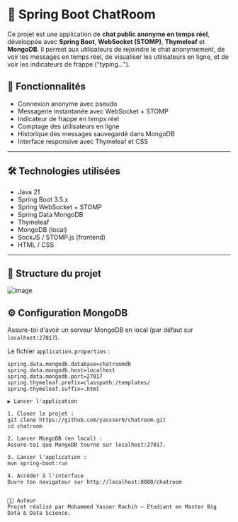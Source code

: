 # 💬 Spring Boot ChatRoom

Ce projet est une application de **chat public anonyme en temps réel**, développée avec **Spring Boot**, **WebSocket (STOMP)**, **Thymeleaf** et **MongoDB**. Il permet aux utilisateurs de rejoindre le chat anonymement, de voir les messages en temps réel, de visualiser les utilisateurs en ligne, et de voir les indicateurs de frappe ("typing...").

## 🚀 Fonctionnalités

- Connexion anonyme avec pseudo
- Messagerie instantanée avec WebSocket + STOMP
- Indicateur de frappe en temps réel
- Comptage des utilisateurs en ligne
- Historique des messages sauvegardé dans MongoDB
- Interface responsive avec Thymeleaf et CSS

---

## 🛠️ Technologies utilisées

- Java 21
- Spring Boot 3.5.x
- Spring WebSocket + STOMP
- Spring Data MongoDB
- Thymeleaf
- MongoDB (local)
- SockJS / STOMP.js (frontend)
- HTML / CSS

---

## 📁 Structure du projet

![image](https://github.com/user-attachments/assets/21dca80b-549f-429c-9504-1fdf6fd87a3f)


## ⚙️ Configuration MongoDB

Assure-toi d'avoir un serveur MongoDB en local (par défaut sur `localhost:27017`).

Le fichier `application.properties` :

```properties
spring.data.mongodb.database=chatroomdb
spring.data.mongodb.host=localhost
spring.data.mongodb.port=27017
spring.thymeleaf.prefix=classpath:/templates/
spring.thymeleaf.suffix=.html

▶️ Lancer l'application 

1. Cloner le projet : 
git clone https://github.com/yassser0/chatroom.git
cd chatroom

2. Lancer MongoDB (en local) : 
Assure-toi que MongoDB tourne sur localhost:27017.

3. Lancer l'application : 
mvn spring-boot:run 

4. Accéder à l'interface
Ouvre ton navigateur sur http://localhost:8080/chatroom


👨‍💻 Auteur
Projet réalisé par Mohammed Yasser Rachih – Étudiant en Master Big Data & Data Science.

